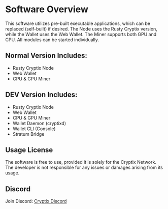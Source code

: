# Software Overview

This software utilizes pre-built executable applications, which can be replaced (self-built) if desired. The Node uses the Rusty Cryptix version, while the Wallet uses the Web Wallet. The Miner supports both GPU and CPU. All modules can be started individually.

## Normal Version Includes:
- Rusty Cryptix Node
- Web Wallet
- CPU & GPU Miner

## DEV Version Includes:
- Rusty Cryptix Node
- Web Wallet
- CPU & GPU Miner
- Wallet Daemon (cryptixd)
- Wallet CLI (Console)
- Stratum Bridge

## Usage License
The software is free to use, provided it is solely for the Cryptix Network. The developer is not responsible for any issues or damages arising from its usage.

## Discord
Join Discord: [Cryptix Discord](https://discord.gg/SxXCXHFFeA)
